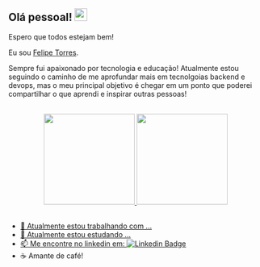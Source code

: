 ## Olá pessoal! <img src="https://media.giphy.com/media/hvRJCLFzcasrR4ia7z/giphy.gif" width="25px">


Espero que todos estejam bem!

Eu sou [Felipe Torres](https://www.linkedin.com/in/felipe-torres-5457801a7).

Sempre fui apaixonado por tecnologia e educação! Atualmente estou seguindo o caminho de me aprofundar mais em tecnolgoias backend e devops, mas o meu principal objetivo é chegar em um ponto que poderei compartilhar o que aprendi e inspirar outras pessoas! 

</br>
<div align="center">
  <a href="https://github.com/Fe-Torres">
  <img height="180em" src="https://github-readme-stats.vercel.app/api?username=Fe-Torres&show_icons=true&theme=dracula&include_all_commits=true&count_private=true"/>
  <img height="180em" src="https://github-readme-stats.vercel.app/api/top-langs/?username=Fe-Torres&layout=compact&langs_count=7&theme=dracula"/>
</div>
</br>
  
- 🔭 Atualmente estou trabalhando com ...
- 🌱 Atualmente estou estudando ...
- 📫 Me encontre no linkedin em:  [![Linkedin Badge](https://img.shields.io/badge/-FelipeTorres-blue?style=flat-square&logo=Linkedin&logoColor=white&link=https://https://www.linkedin.com/in/felipe-torres-5457801a7)](https://www.linkedin.com/in/felipe-torres-5457801a7) 
- ☕ Amante de café!

